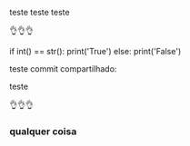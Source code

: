 teste teste teste 

👌👌👌

if int() == str():
    print('True')
else:
    print('False')

    
teste commit compartilhado:

teste

👌👌👌

### qualquer coisa